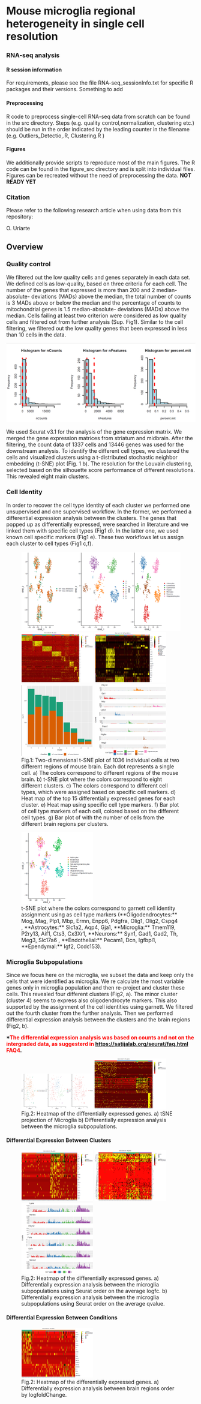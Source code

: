 # Mouse microglia regional heterogeneity in single cell resolution



### RNA-seq analysis

#### R session information

For requirements, please see the file RNA-seq_sessionInfo.txt for specific R packages and their versions.
Something to add

#### Preprocessing

R code to preprocess single-cell RNA-seq data from scratch can be found in the src directory. Steps (e.g. quality control,normalization, clustering etc.) should be run in the order indicated by the leading counter in the filename (e.g. Outliers_Detectio,.R, Clustering.R )

#### Figures

We additionally provide scripts to reproduce most of the main figures.
The R code can be found in the figure_src directory and is split into individual files.
Figures can be recreated without the need of preprocessing the data. **NOT READY YET**

### Citation

Please refer to the following research article when using data from this repository:

O. Uriarte


## Overview



### Quality control

We filtered out the low quality cells and genes separately in each data set. We defined cells as low-quality, based on three criteria for each cell.  The number of the genes that expressed is more than 200 and 2 median-absolute- deviations (MADs) above the median, the total number of counts is 3 MADs above or below the median and the percentage of counts to mitochondrial genes is 1.5 median-absolute- deviations (MADs) above the median. Cells failing at least two criterion were considered as low quality cells and filtered out from further analysis (Sup. Fig1). Similar to the cell filtering, we filtered out the low quality genes that been expressed in less than 10 cells in the data.


<img src="Plots/QC.png" alt="some text">

We used Seurat v3.1 for the analysis of the gene expression matrix. We merged the gene expression matrices from striatum and midbrain. After the filtering, the count data of 1337 cells and 13446 genes was used for the downstream analysis. To identify the different cell types, we clustered the cells and visualized clusters using a t-distributed stochastic neighbor embedding (t-SNE) plot (Fig. 1 b). The resolution for the Louvain clustering, selected based on the silhouette score performance of different resolutions. This revealed eight main clusters. 

### Cell Identity

In order to recover the cell type identity of each cluster we performed one unsupervised and one supervised workflow.  In the former, we performed a differential expression analysis between the clusters. The genes that popped up as differentially expressed, were searched in literature and we linked them with specific cell types (Fig1 d). In the latter one, we used known cell specific markers (Fig1 e).  These two workflows let us assign each cluster to cell types (Fig1 c,f). 


<figure>
  <img src="Plots/Data.png" alt="some text">
  <img src="Plots/DF_Clusters.png" alt="some text" width=45%>
  <img src="Plots/Heat_Cell_Markes.png" alt="Heat_Cell_Markes" width=45%>
  <img src="Plots/Barplot.png" alt="some text" width=45%>
  <img src="Plots/Bar_Plots.png" alt="some text" width=45%>
  <figcaption>Fig.1: Two-dimensional t-SNE plot of 1036 individual cells at two different regions of mouse brain. Each dot represents a single cell.  
  a) The colors correspond to different regions of the mouse brain. 
  b) t-SNE plot where the colors correspond to eight different clusters. 
  c) The colors correspond to different cell types, which were assigned based on specific cell markers. 
  d) Heat map of the top 15 differentially expressed genes for each cluster. 
  e) Heat map using specific cell type markers.
  f) Bar plot of cell type markers of each cell, colored based on the different cell types.
  g) Bar plot of with the number of cells from the different brain regions per clusters.</figcaption>
</figure>

<figure>
    <img src="Plots/Garnett.png" alt="some text" width=45%>
    <figcaption>t-SNE plot where the colors correspond to garnett cell identity assignment using as cell type markers (**Oligodendrocytes:** Mog, Mag, Plp1, Mbp, Ermn, Enpp6, Pdgfra, Olig1, Olig2, Cspg4 , **Astrocytes:** Slc1a2, Aqp4, Gja1, **Microglia:** Tmem119, P2ry13, Aif1, Cts3, Cx3Xr1, **Neurons:** Syn1, Gad1, Gad2, Th, Meg3, Slc17a6
, **Endothelial:** Pecam1, Dcn, Igfbpl1, **Ependymal:** Igf2, Ccdc153).</figcaption>
</figure>


### Microglia Subpopulations
Since we focus here on the microglia, we subset the data and keep only the cells that were identified as microglia.
We re calculate the most variable genes only in microglia population and then re-project and cluster these cells. 
This revealed four different clusters (Fig2, a). The minor cluster (cluster 4) seems to express also oligodendrocyte markers. This also supported by the assignment of the cell identities using garnett.
We filtered out the fourth cluster from the further analysis. Then we performed differential expression analysis between the clusters and the brain regions (Fig2, b). 

**&ast;<span style="color:red">The differential expression analysis was based on counts and not on the intergraded data, as suggesterd in https://satijalab.org/seurat/faq.html FAQ4</span>.**


<figure>
    <img src="Plots/Microglia1.png" alt="some text" width=45%>
    <img src="Plots/DF_Micro_1.png" alt="some text" width=45%>
    <figcaption>Fig.2: Heatmap of the differentially expressed genes. 
    a) tSNE projection of Microglia 
    b) Differentially expression analysis between the microglia subpopulations.</figcaption>
</figure>



#### Differential Expression Between Clusters
<figure>
    <img src="Plots/DF_Micro_Seurat.png" alt="some text" width=45%>
    <img src="Plots/DF_Micro_Monocle.png" alt="some text" width=45%>
    <img src="Plots/Barplot_Homeostatic.png" alt="some text" width=45%>
    <figcaption>Fig.2: Heatmap of the differentially expressed genes. 
    a) Differentially expression analysis between the microglia subpopulations using Seurat order on the average logfc. 
    b) Differentially expression analysis between the microglia subpopulations using Seurat order on the average qvalue.</figcaption>
</figure>

#### Differential Expression Between Conditions

<figure>
    <img src="Plots/DF_Cond_Micro_Seurat.png" alt="some text" width=45%>
    <figcaption>Fig.2: Heatmap of the differentially expressed genes. 
    a) Differentially expression analysis between brain regions order by logfoldChange.</figcaption>
</figure>




